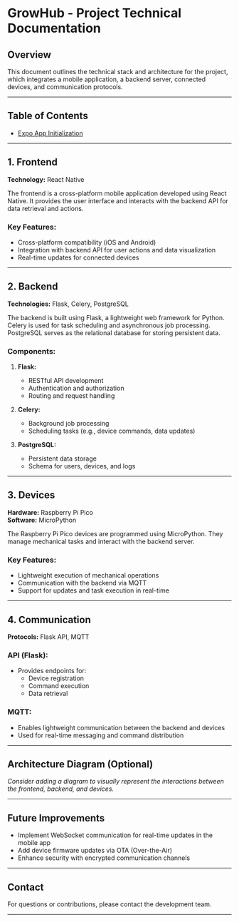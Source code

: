 # GrowHub - Project Technical Documentation

## Overview
This document outlines the technical stack and architecture for the project, which integrates a mobile application, a backend server, connected devices, and communication protocols.

---

## Table of Contents

- [Expo App Initialization](front/README.md)

---

## 1. Frontend
**Technology:** React Native

The frontend is a cross-platform mobile application developed using React Native. It provides the user interface and interacts with the backend API for data retrieval and actions.

### Key Features:
- Cross-platform compatibility (iOS and Android)
- Integration with backend API for user actions and data visualization
- Real-time updates for connected devices

---

## 2. Backend
**Technologies:** Flask, Celery, PostgreSQL

The backend is built using Flask, a lightweight web framework for Python. Celery is used for task scheduling and asynchronous job processing. PostgreSQL serves as the relational database for storing persistent data.

### Components:
1. **Flask:**
   - RESTful API development
   - Authentication and authorization
   - Routing and request handling

2. **Celery:**
   - Background job processing
   - Scheduling tasks (e.g., device commands, data updates)

3. **PostgreSQL:**
   - Persistent data storage
   - Schema for users, devices, and logs

---

## 3. Devices
**Hardware:** Raspberry Pi Pico  
**Software:** MicroPython

The Raspberry Pi Pico devices are programmed using MicroPython. They manage mechanical tasks and interact with the backend server.

### Key Features:
- Lightweight execution of mechanical operations
- Communication with the backend via MQTT
- Support for updates and task execution in real-time

---

## 4. Communication
**Protocols:** Flask API, MQTT

### API (Flask):
- Provides endpoints for:
  - Device registration
  - Command execution
  - Data retrieval

### MQTT:
- Enables lightweight communication between the backend and devices
- Used for real-time messaging and command distribution

---

## Architecture Diagram (Optional)
_Consider adding a diagram to visually represent the interactions between the frontend, backend, and devices._

---

## Future Improvements
- Implement WebSocket communication for real-time updates in the mobile app
- Add device firmware updates via OTA (Over-the-Air)
- Enhance security with encrypted communication channels

---

## Contact
For questions or contributions, please contact the development team.

---

